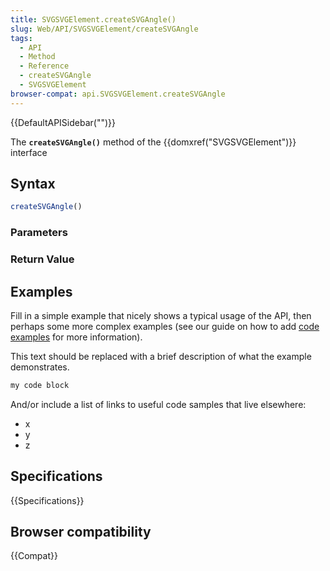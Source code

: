 ```yaml
---
title: SVGSVGElement.createSVGAngle()
slug: Web/API/SVGSVGElement/createSVGAngle
tags:
  - API
  - Method
  - Reference
  - createSVGAngle
  - SVGSVGElement
browser-compat: api.SVGSVGElement.createSVGAngle
---
```

{{DefaultAPISidebar("")}}

The **`createSVGAngle()`** method of the {{domxref("SVGSVGElement")}} interface 

## Syntax

```js
createSVGAngle()
```

### Parameters



### Return Value



## Examples

Fill in a simple example that nicely shows a typical usage of the API, then perhaps some more complex examples (see our guide on how to add [code examples](/en-US/docs/MDN/Contribute/Structures/Code_examples) for more information).

This text should be replaced with a brief description of what the example demonstrates.

```js
my code block
```

And/or include a list of links to useful code samples that live elsewhere:

*   x
*   y
*   z

## Specifications

{{Specifications}}

## Browser compatibility

{{Compat}}

